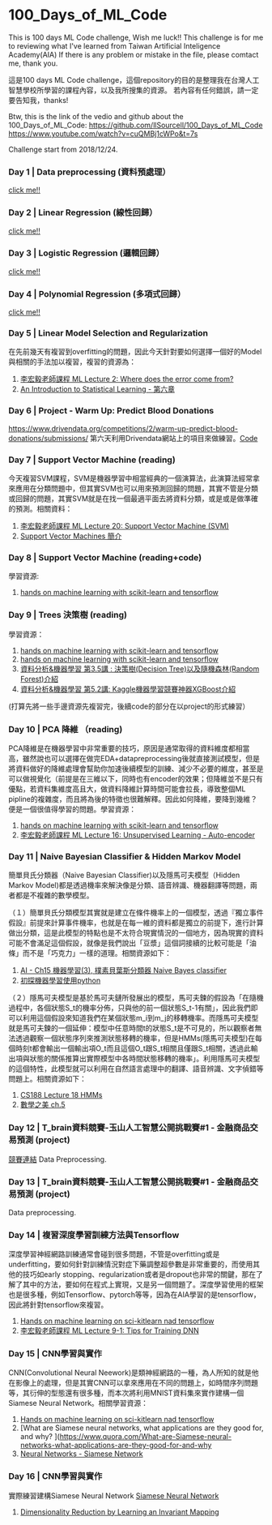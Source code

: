 # 100_Days_of_ML_Code
This is 100 days ML Code challenge, Wish me luck!!
This challenge is for me to reviewing what I've learned from Taiwan Artificial Inteligence Academy(AIA)
If there is any problem or mistake in the file, please comtact me, thank you.

這是100 days ML Code challenge，這個repository的目的是整理我在台灣人工智慧學校所學習的課程內容，以及我所搜集的資源。
若內容有任何錯誤，請一定要告知我，thanks!

Btw, this is the link of the vedio and github about the 100_Days_of_ML_Code:
https://github.com/llSourcell/100_Days_of_ML_Code
https://www.youtube.com/watch?v=cuQMBj1cWPo&t=7s

Challenge start from 2018/12/24.

### Day 1 | Data preprocessing (資料預處理）
[click me!!](https://github.com/Lyndonmelon/100_Days_of_ML_Code/tree/master/Day_1_data_preprocessing)

### Day 2 | Linear Regression (線性回歸）
[click me!!](https://github.com/Lyndonmelon/100_Days_of_ML_Code/tree/master/Day_2_linear_regression)

### Day 3 | Logistic Regression (邏輯回歸）
[click me!!](https://github.com/Lyndonmelon/100_Days_of_ML_Code/tree/master/Day_3_logistic_regression)

### Day 4 | Polynomial Regression (多項式回歸）
[click me!!](https://github.com/Lyndonmelon/100_Days_of_ML_Code/tree/master/Day_4_Polynomial_regression)

### Day 5 | Linear Model Selection and Regularization 
在先前幾天有複習到overfitting的問題，因此今天針對要如何選擇一個好的Model與相關的手法加以複習，複習的資源為：
1. [李宏毅老師課程 ML Lecture 2: Where does the error come from?](https://www.youtube.com/watch?v=D_S6y0Jm6dQ&t=1575s)
2. [An Introduction to Statistical Learning - 第六章](https://www.ime.unicamp.br/~dias/Intoduction%20to%20Statistical%20Learning.pdf)

### Day 6 | Project - Warm Up: Predict Blood Donations
https://www.drivendata.org/competitions/2/warm-up-predict-blood-donations/submissions/
第六天利用Drivendata網站上的項目來做練習。[Code](https://github.com/Lyndonmelon/100_Days_of_ML_Code/tree/master/Day_6_project)

### Day 7 | Support Vector Machine (reading)
今天複習SVM課程，SVM是機器學習中相當經典的一個演算法，此演算法經常拿來應用在分類問題中，但其實SVM也可以用來預測回歸的問題，其實不管是分類或回歸的問題，其實SVM就是在找一個最適平面去將資料分類，或是或是做準確的預測。相關資料：
1. [李宏毅老師課程 ML Lecture 20: Support Vector Machine (SVM)](https://www.youtube.com/watch?v=QSEPStBgwRQ&index=29&list=PLJV_el3uVTsPy9oCRY30oBPNLCo89yu49)
2. [Support Vector Machines 簡介](http://www.cmlab.csie.ntu.edu.tw/~cyy/learning/tutorials/SVM2.pdf)

### Day 8 | Support Vector Machine (reading+code)
學習資源:
1. [hands on machine learning with scikit-learn and tensorflow](https://github.com/ageron/handson-ml/blob/master/05_support_vector_machines.ipynb)

### Day 9 | Trees 決策樹 (reading)
學習資源：
1. [hands on machine learning with scikit-learn and tensorflow](https://github.com/ageron/handson-ml/blob/master/06_decision_trees.ipynb)
2. [hands on machine learning with scikit-learn and tensorflow](https://github.com/ageron/handson-ml/blob/master/07_ensemble_learning_and_random_forests.ipynb)
3. [資料分析&機器學習 第3.5講 : 決策樹(Decision Tree)以及隨機森林(Random Forest)介紹](https://medium.com/@yehjames/%E8%B3%87%E6%96%99%E5%88%86%E6%9E%90-%E6%A9%9F%E5%99%A8%E5%AD%B8%E7%BF%92-%E7%AC%AC3-5%E8%AC%9B-%E6%B1%BA%E7%AD%96%E6%A8%B9-decision-tree-%E4%BB%A5%E5%8F%8A%E9%9A%A8%E6%A9%9F%E6%A3%AE%E6%9E%97-random-forest-%E4%BB%8B%E7%B4%B9-7079b0ddfbda)
4. [資料分析&機器學習 第5.2講: Kaggle機器學習競賽神器XGBoost介紹](https://medium.com/@yehjames/%E8%B3%87%E6%96%99%E5%88%86%E6%9E%90-%E6%A9%9F%E5%99%A8%E5%AD%B8%E7%BF%92-%E7%AC%AC5-2%E8%AC%9B-kaggle%E6%A9%9F%E5%99%A8%E5%AD%B8%E7%BF%92%E7%AB%B6%E8%B3%BD%E7%A5%9E%E5%99%A8xgboost%E4%BB%8B%E7%B4%B9-1c8f55cffcc)

(打算先將一些手邊資源先複習完，後續code的部分在以project的形式練習）
### Day 10 | PCA 降維 （reading)
PCA降維是在機器學習中非常重要的技巧，原因是通常取得的資料維度都相當高，雖然說也可以選擇在做完EDA+datapreprocessing後就直接測試模型，但是將資料做好的降維處理會幫助你加速後續模型的訓練、減少不必要的維度，甚至是可以做視覺化（前提是在三維以下，同時也有encoder的效果；但降維並不是只有優點，若資料集維度高且大，做資料降維計算時間可能會拉長，導致整個ML pipline的複雜度，而且將為後的特徵也很難解釋。因此如何降維，要降到幾維？便是一個很值得學習的問題。學習資源：

1. [hands on machine learning with scikit-learn and tensorflow](https://github.com/ageron/handson-ml/blob/master/08_dimensionality_reduction.ipynb)
2. [李宏毅老師課程 ML Lecture 16: Unsupervised Learning - Auto-encoder](https://www.youtube.com/watch?v=Tk5B4seA-AU&list=PLJV_el3uVTsPy9oCRY30oBPNLCo89yu49&index=25)

### Day 11 | Naive Bayesian Classifier & Hidden Markov Model
簡單貝氏分類器（Naive Bayesian Classifier)以及隱馬可夫模型（Hidden Markov Model)都是透過機率來解決像是分類、語音辨識、機器翻譯等問題，兩者都是不複雜的數學模型。

（１）簡單貝氏分類模型其實就是建立在條件機率上的一個模型，透過『獨立事件假設』前提來計算事件機率，也就是在每一維的資料都是獨立的前提下，進行計算做出分類，這是此模型的特點也是不太符合現實情況的一個地方，因為現實的資料可能不會滿足這個假設，就像是我們說出「豆漿」這個詞接續的比較可能是「油條」而不是「巧克力」一樣的道理。相關資源如下：
1. [AI - Ch15 機器學習(3), 樸素貝葉斯分類器 Naive Bayes classifier](http://mropengate.blogspot.com/2015/06/ai-ch14-3-naive-bayes-classifier.html)
2. [初探機器學習使用python](https://www.books.com.tw/products/0010764445)

（２）隱馬可夫模型是基於馬可夫鏈所發展出的模型，馬可夫鍊的假設為「在隨機過程中，各個狀態S_t的機率分佈，只與他的前一個狀態S_t-1有關」，因此我們即可以利用這個假設來知道我們在某個狀態m_i到m_j的移轉機率。而隱馬可夫模型就是馬可夫鍊的一個延伸：模型中任意時間t的狀態S_t是不可見的，所以觀察者無法透過觀察一個狀態序列來推測狀態移轉的機率，但是HMMs(隱馬可夫模型)在每個時刻t都會輸出一個輸出項O_t而且這個O_t跟S_t相關且僅跟S_t相關，透過此輸出項與狀態的關係推算出實際模型中各時間狀態移轉的機率」。利用隱馬可夫模型的這個特性，此模型就可以利用在自然語言處理中的翻譯、語音辨識、文字偵錯等問題上。相關資源如下：
1. [CS188 Lecture 18 HMMs](https://www.youtube.com/watch?v=9dp4whVQv5s)
2. [數學之美 ch.5](https://www.tenlong.com.tw/products/9787115373557)

### Day 12 | T_brain資料競賽-玉山人工智慧公開挑戰賽#1 - 金融商品交易預測 (project)
[競賽連結](https://tbrain.trendmicro.com.tw/Competitions/Details/5)
Data Preprocessing.

### Day 13 | T_brain資料競賽-玉山人工智慧公開挑戰賽#1 - 金融商品交易預測 (project)
Data preprocessing.

### Day 14 | 複習深度學習訓練方法與Tensorflow
深度學習神經網路訓練通常會碰到很多問題，不管是overfitting或是underfitting，要如何針對訓練情況對症下藥調整超參數是非常重要的，而使用其他的技巧如early stopping、regularization或者是dropout也非常的關鍵，那在了解了其中的方法，要如何在程式上實現，又是另一個問題了。深度學習使用的框架也是很多種，例如Tensorflow、pytorch等等，因為在AIA學習的是tensorflow，因此將針對tensorflow來複習。
1. [Hands on machine learning on sci-kitlearn nad tensorflow](https://github.com/ageron/handson-ml/blob/master/11_deep_learning.ipynb)
2. [李宏毅老師課程 ML Lecture 9-1: Tips for Training DNN](https://www.youtube.com/watch?v=xki61j7z-30&list=PLJV_el3uVTsPy9oCRY30oBPNLCo89yu49&index=16)

### Day 15 |  CNN學習與實作
CNN(Convolutional Neural Neework)是類神經網路的一種，為人所知的就是他在影像上的處理，但是其實CNN可以拿來應用在不同的問題上，如時間序列問題等，其衍伸的型態還有很多種，而本次將利用MNIST資料集來實作建構一個Siamese Neural Network。相關學習資源：
1. [Hands on machine learning on sci-kitlearn nad tensorflow](https://github.com/ageron/handson-ml/blob/master/13_convolutional_neural_networks.ipynb)
2. [What are Siamese neural networks, what applications are they good for, and why?
](https://www.quora.com/What-are-Siamese-neural-networks-what-applications-are-they-good-for-and-why
3. [Neural Networks - Siamese Network](https://www.youtube.com/watch?v=AKyHGzCSEK4)

### Day 16 |  CNN學習與實作
實際練習建構Siamese Neural Network
[Siamese Neural Network](https://github.com/Lyndonmelon/100_Days_of_ML_Code/blob/master/Day_15_DNN/Day_15_DNN.ipynb)
1. [Dimensionality Reduction by Learning an Invariant Mapping](http://yann.lecun.com/exdb/publis/pdf/hadsell-chopra-lecun-06.pdf)